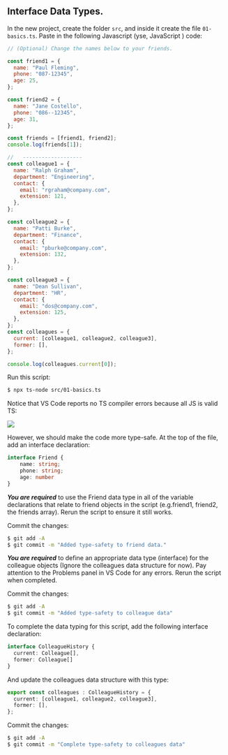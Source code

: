 ## Interface Data Types.

In the new project, create the folder `src`, and inside it create the file `01-basics.ts`. Paste in the following Javascript (yse, JavaScript ) code:
~~~js
// (Optional) Change the names below to your friends.

const friend1 = {
  name: "Paul Fleming",
  phone: "087-12345",
  age: 25,
};

const friend2 = {
  name: "Jane Costello",
  phone: "086--12345",
  age: 31,
};

const friends = [friend1, friend2];
console.log(friends[1]);

//   -------------------
const colleague1 = {
  name: "Ralph Graham",
  department: "Engineering",
  contact: {
    email: "rgraham@company.com",
    extension: 121,
  },
};

const colleague2 = {
  name: "Patti Burke",
  department: "Finance",
  contact: {
    email: "pburke@company.com",
    extension: 132,
  },
};

const colleague3 = {
  name: "Dean Sullivan",
  department: "HR",
  contact: {
    email: "dos@company.com",
    extension: 125,
  },
};
const colleagues = {
  current: [colleague1, colleague2, colleague3],
  former: [],
};

console.log(colleagues.current[0]);
~~~

Run this script:
~~~bash
$ npx ts-node src/01-basics.ts
~~~ 
Notice that VS Code reports no TS compiler errors because all JS is valid TS:

![][noprob] 

However, we should make the code more type-safe. At the top of the file, add an interface declaration:
~~~ts
interface Friend {
    name: string;
    phone: string;
    age: number
}
~~~

___You are required___ to use the Friend data type in all of the variable declarations that relate to friend objects in the script (e.g.friend1, friend2, the friends array). Rerun the script to ensure it still works.

Commit the changes:
~~~bash
$ git add -A
$ git commit -m "Added type-safety to friend data."
~~~

___You are required___ to define an appropriate data type (interface) for the colleague objects (Ignore the colleagues data structure for now). Pay attention to the Problems panel in VS Code for any errors. Rerun the script when completed.

Commit the changes:
~~~bash
$ git add -A
$ git commit -m "Added type-safety to colleague data"
~~~

To complete the data typing for this script, add the following interface declaration:
~~~ts
interface ColleagueHistory {
  current: Colleague[],
  former: Colleague[]
}
~~~
And update the colleagues data structure with this type:
~~~ts
export const colleagues : ColleagueHistory = {
  current: [colleague1, colleague2, colleague3],
  former: [],
};
~~~

Commit the changes:
~~~bash
$ git add -A
$ git commit -m "Complete type-safety to colleagues data"
~~~

[noprob]: ./img/noprob.png
